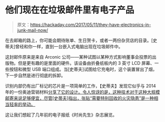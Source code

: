 # 他们现在在垃圾邮件里有电子产品

> 原文：<https://hackaday.com/2017/05/11/they-have-electronics-in-junk-mail-now/>

在去邮箱的路上，你可能会期待账单、生日贺卡，或者一两份杂货店的目录。[史蒂夫]曾经和你一样，直到一台嵌入式电脑出现在垃圾邮件中。

这封邮件原来是来自 Arconic 公司——某种试图以某种方式影响董事会投票的出版物。但是更有趣的是里面的硬件。该设备由折叠纸板内的 3 英寸 LCD 屏幕、一些按钮和微型 USB 端口组成。当[史蒂夫]试图给它充电时，这个装置冒出了烟，下一步自然是进行彻底的拆卸。

识别内部仍有出厂标记的芯片是一项简单的工作，【史蒂夫】发现它似乎与 2014 年的一份奥迪营销材料[分享了它的设计。令人惊讶的是，这种技术对于这种大规模邮寄来说足够便宜，尽管[史蒂夫]指出，张贴“需要特别回收的火灾隐患”是一种相当轻率的举动。](http://forums.hackaday.com/viewtopic.php?f=8&t=5038)

这让我们想起了几年前的电子报纸《时尚先生》杂志展览。